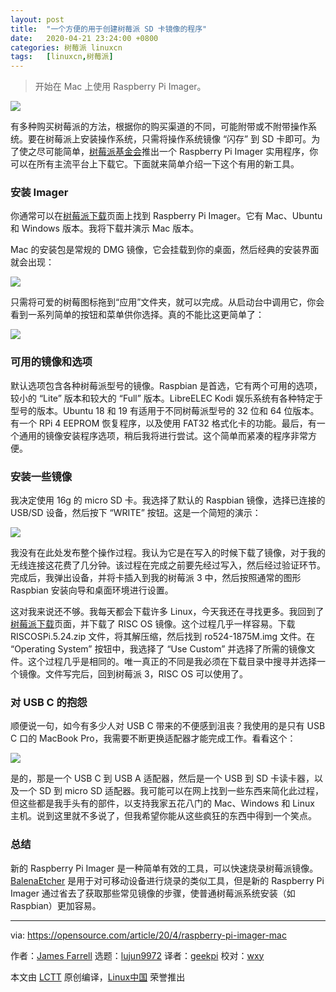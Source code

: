 ```yaml
---
layout: post
title:	"一个方便的用于创建树莓派 SD 卡镜像的程序"
date:	2020-04-21 23:24:00 +0800 
categories:	树莓派 linuxcn 
tags:	[linuxcn,树莓派]
---
```




> 
> 开始在 Mac 上使用 Raspberry Pi Imager。
> 
> 
> 


![](/Asserts/Images//attachment/album/202004/21/233005nexe10x7xh1vvh1y.jpg)


有多种购买树莓派的方法，根据你的购买渠道的不同，可能附带或不附带操作系统。要在树莓派上安装操作系统，只需将操作系统镜像 “闪存” 到 SD 卡即可。为了使之尽可能简单，[树莓派基金会](https://www.raspberrypi.org/)推出一个 Raspberry Pi Imager 实用程序，你可以在所有主流平台上下载它。下面就来简单介绍一下这个有用的新工具。


### 安装 Imager


你通常可以在[树莓派下载](https://www.raspberrypi.org/downloads/)页面上找到 Raspberry Pi Imager。它有 Mac、Ubuntu 和 Windows 版本。我将下载并演示 Mac 版本。


Mac 的安装包是常规的 DMG 镜像，它会挂载到你的桌面，然后经典的安装界面就会出现：


![](/Asserts/Images//attachment/album/202004/21/233054ms81ut1lllut6sjp.png)


只需将可爱的树莓图标拖到“应用”文件夹，就可以完成。从启动台中调用它，你会看到一系列简单的按钮和菜单供你选择。真的不能比这更简单了：


![](/Asserts/Images//attachment/album/202004/21/233103v4486cfn49z4n95f.png)


### 可用的镜像和选项


默认选项包含各种树莓派型号的镜像。Raspbian 是首选，它有两个可用的选项，较小的 “Lite” 版本和较大的 “Full” 版本。LibreELEC Kodi 娱乐系统有各种特定于型号的版本。Ubuntu 18 和 19 有适用于不同树莓派型号的 32 位和 64 位版本。有一个 RPi 4 EEPROM 恢复程序，以及使用 FAT32 格式化卡的功能。最后，有一个通用的镜像安装程序选项，稍后我将进行尝试。这个简单而紧凑的程序非常方便。


### 安装一些镜像


我决定使用 16g 的 micro SD 卡。我选择了默认的 Raspbian 镜像，选择已连接的 USB/SD 设备，然后按下 “WRITE” 按钮。这是一个简短的演示：


![](/Asserts/Images//attachment/album/202004/21/233113mpylvrtwvlvhwwvz.gif)


我没有在此处发布整个操作过程。我认为它是在写入的时候下载了镜像，对于我的无线连接这花费了几分钟。该过程在完成之前要先经过写入，然后经过验证环节。完成后，我弹出设备，并将卡插入到我的树莓派 3 中，然后按照通常的图形 Raspbian 安装向导和桌面环境进行设置。


这对我来说还不够。我每天都会下载许多 Linux，今天我还在寻找更多。我回到了[树莓派下载](https://www.raspberrypi.org/downloads/)页面，并下载了 RISC OS 镜像。这个过程几乎一样容易。下载 RISCOSPi.5.24.zip 文件，将其解压缩，然后找到 ro524-1875M.img 文件。在 “Operating System” 按钮中，我选择了 “Use Custom” 并选择了所需的镜像文件。这个过程几乎是相同的。唯一真正的不同是我必须在下载目录中搜寻并选择一个镜像。文件写完后，回到树莓派 3，RISC OS 可以使用了。


### 对 USB C 的抱怨


顺便说一句，如今有多少人对 USB C 带来的不便感到沮丧？我使用的是只有 USB C 口的 MacBook Pro，我需要不断更换适配器才能完成工作。看看这个：


![](/Asserts/Images//attachment/album/202004/21/233151fxdufavyy5u4yxw4.png)


是的，那是一个 USB C 到 USB A 适配器，然后是一个 USB 到 SD 卡读卡器，以及一个 SD 到 micro SD 适配器。我可能可以在网上找到一些东西来简化此过程，但这些都是我手头有的部件，以支持我家五花八门的 Mac、Windows 和 Linux 主机。说到这里就不多说了，但我希望你能从这些疯狂的东西中得到一个笑点。


### 总结


新的 Raspberry Pi Imager 是一种简单有效的工具，可以快速烧录树莓派镜像。[BalenaEtcher](https://www.balena.io/etcher/) 是用于对可移动设备进行烧录的类似工具，但是新的 Raspberry Pi Imager 通过省去了获取那些常见镜像的步骤，使普通树莓派系统安装（如 Raspbian）更加容易。




---


via: <https://opensource.com/article/20/4/raspberry-pi-imager-mac>


作者：[James Farrell](https://opensource.com/users/jamesf) 选题：[lujun9972](https://github.com/lujun9972) 译者：[geekpi](https://github.com/geekpi) 校对：[wxy](https://github.com/wxy)


本文由 [LCTT](https://github.com/LCTT/TranslateProject) 原创编译，[Linux中国](https://linux.cn/) 荣誉推出
